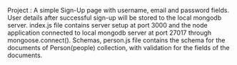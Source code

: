Project : A simple Sign-Up page with username, email and password fields.
User details after successful sign-up will be stored to the local mongodb server.
index.js file contains server setup at port 3000 and the node application connected to local mongodb server at port 27017 through mongoose.connect().
Schemas, person.js file contains the schema for the documents of Person(people) collection, with validation for the fields of the documents.

